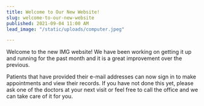 ```yaml
---
title: Welcome to Our New Website!
slug: welcome-to-our-new-website
published: 2021-09-04 11:00 AM
lead_image: "/static/uploads/computer.jpeg"

---
```

Welcome to the new IMG website! We have been working on getting it up and running for the past month and it is a great improvement over the previous.

Patients that have provided their e-mail addresses can now sign in to make appointments and view their records. If you have not done this yet, please ask one of the doctors at your next visit or feel free to call the office and we can take care of it for you. 